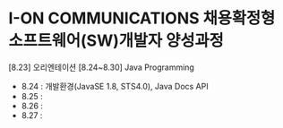 # I-ON COMMUNICATIONS 채용확정형 소프트웨어(SW)개발자 양성과정
[8.23] 오리엔테이션
[8.24~8.30] Java Programming
+ 8.24 : 개발환경(JavaSE 1.8, STS4.0), Java Docs API
+ 8.25 : 
+ 8.26 : 
+ 8.27 : 
